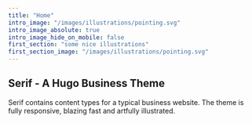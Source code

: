 ```yaml
---
title: "Home"
intro_image: "/images/illustrations/pointing.svg"
intro_image_absolute: true
intro_image_hide_on_mobile: false
first_section: "some nice illustrations"
first_section_image: "/images/illustrations/pointing.svg"
---
```


## Serif - A Hugo Business Theme

Serif contains content types for a typical business website. The theme is fully responsive, blazing fast and artfully illustrated.
